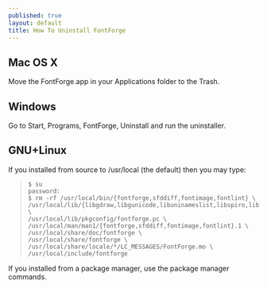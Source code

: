 ```yaml
---
published: true
layout: default
title: How To Uninstall FontForge
---
```


Mac OS X
--------------

Move the FontForge.app in your Applications folder to the Trash.  

Windows
----------------

Go to Start, Programs, FontForge, Uninstall and run the uninstaller.

GNU+Linux
-------------

If you installed from source to /usr/local (the default) then you may type:

>     $ su
>     password:
>     $ rm -rf /usr/local/bin/{fontforge,sfddiff,fontimage,fontlint} \
>     /usr/local/lib/{libgdraw,libgunicode,libuninameslist,libspiro,libfontforge,libgutils,libgioftp}* \
>     /usr/local/lib/pkgconfig/fontforge.pc \
>     /usr/local/man/man1/{fontforge,sfddiff,fontimage,fontlint}.1 \
>     /usr/local/share/doc/fontforge \
>     /usr/local/share/fontforge \
>     /usr/local/share/locale/*/LC_MESSAGES/FontForge.mo \
>     /usr/local/include/fontforge

If you installed from a package manager, use the package manager commands.
